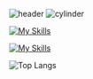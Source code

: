 ![header](https://capsule-render.vercel.app/api?type=venom&height=200&text=I%20am%20CherryJin.&fontSize=70&color=0:8871e5,100:b678c4)
![cylinder](https://capsule-render.vercel.app/api?type=cylinder&color=0:8871e5,100:b678c4&text=JavaScript%20Developer&fontAlignY=45&fontSize=40&height=100&desc=Nest.js%20and%20Reat&descAlignY=70)


[![My Skills](https://skillicons.dev/icons?i=html,css,js,ts,nodejs,nestjs,react,redux,elasticsearch,mysql,mongodb,git,docker&theme=light)](https://skillicons.dev)

[![My Skills](https://skillicons.dev/icons?i=figma,blender,notion,obsidian,ps,discord&theme=light)](https://skillicons.dev)


![Top Langs](https://github-readme-stats.vercel.app/api/top-langs/?username=leesin1040&layout=compact)

